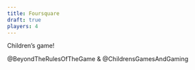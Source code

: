 ```yaml
---
title: Foursquare
draft: true
players: 4
---
```


Children’s game!


@BeyondTheRulesOfTheGame & @ChildrensGamesAndGaming
